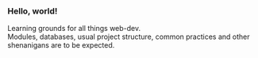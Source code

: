 ### Hello, world!

Learning grounds for all things web-dev. <br>
Modules, databases, usual project structure, common practices and other shenanigans are to be expected.

